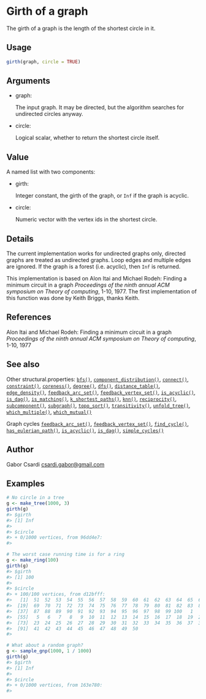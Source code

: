 # Girth of a graph

The girth of a graph is the length of the shortest circle in it.

## Usage

``` r
girth(graph, circle = TRUE)
```

## Arguments

- graph:

  The input graph. It may be directed, but the algorithm searches for
  undirected circles anyway.

- circle:

  Logical scalar, whether to return the shortest circle itself.

## Value

A named list with two components:

- girth:

  Integer constant, the girth of the graph, or `Inf` if the graph is
  acyclic.

- circle:

  Numeric vector with the vertex ids in the shortest circle.

## Details

The current implementation works for undirected graphs only, directed
graphs are treated as undirected graphs. Loop edges and multiple edges
are ignored. If the graph is a forest (i.e. acyclic), then `Inf` is
returned.

This implementation is based on Alon Itai and Michael Rodeh: Finding a
minimum circuit in a graph *Proceedings of the ninth annual ACM
symposium on Theory of computing*, 1-10, 1977. The first implementation
of this function was done by Keith Briggs, thanks Keith.

## References

Alon Itai and Michael Rodeh: Finding a minimum circuit in a graph
*Proceedings of the ninth annual ACM symposium on Theory of computing*,
1-10, 1977

## See also

Other structural.properties:
[`bfs()`](https://r.igraph.org/reference/bfs.md),
[`component_distribution()`](https://r.igraph.org/reference/components.md),
[`connect()`](https://r.igraph.org/reference/ego.md),
[`constraint()`](https://r.igraph.org/reference/constraint.md),
[`coreness()`](https://r.igraph.org/reference/coreness.md),
[`degree()`](https://r.igraph.org/reference/degree.md),
[`dfs()`](https://r.igraph.org/reference/dfs.md),
[`distance_table()`](https://r.igraph.org/reference/distances.md),
[`edge_density()`](https://r.igraph.org/reference/edge_density.md),
[`feedback_arc_set()`](https://r.igraph.org/reference/feedback_arc_set.md),
[`feedback_vertex_set()`](https://r.igraph.org/reference/feedback_vertex_set.md),
[`is_acyclic()`](https://r.igraph.org/reference/is_acyclic.md),
[`is_dag()`](https://r.igraph.org/reference/is_dag.md),
[`is_matching()`](https://r.igraph.org/reference/matching.md),
[`k_shortest_paths()`](https://r.igraph.org/reference/k_shortest_paths.md),
[`knn()`](https://r.igraph.org/reference/knn.md),
[`reciprocity()`](https://r.igraph.org/reference/reciprocity.md),
[`subcomponent()`](https://r.igraph.org/reference/subcomponent.md),
[`subgraph()`](https://r.igraph.org/reference/subgraph.md),
[`topo_sort()`](https://r.igraph.org/reference/topo_sort.md),
[`transitivity()`](https://r.igraph.org/reference/transitivity.md),
[`unfold_tree()`](https://r.igraph.org/reference/unfold_tree.md),
[`which_multiple()`](https://r.igraph.org/reference/which_multiple.md),
[`which_mutual()`](https://r.igraph.org/reference/which_mutual.md)

Graph cycles
[`feedback_arc_set()`](https://r.igraph.org/reference/feedback_arc_set.md),
[`feedback_vertex_set()`](https://r.igraph.org/reference/feedback_vertex_set.md),
[`find_cycle()`](https://r.igraph.org/reference/find_cycle.md),
[`has_eulerian_path()`](https://r.igraph.org/reference/has_eulerian_path.md),
[`is_acyclic()`](https://r.igraph.org/reference/is_acyclic.md),
[`is_dag()`](https://r.igraph.org/reference/is_dag.md),
[`simple_cycles()`](https://r.igraph.org/reference/simple_cycles.md)

## Author

Gabor Csardi <csardi.gabor@gmail.com>

## Examples

``` r
# No circle in a tree
g <- make_tree(1000, 3)
girth(g)
#> $girth
#> [1] Inf
#> 
#> $circle
#> + 0/1000 vertices, from 96dd4e7:
#> 

# The worst case running time is for a ring
g <- make_ring(100)
girth(g)
#> $girth
#> [1] 100
#> 
#> $circle
#> + 100/100 vertices, from d12bfff:
#>   [1]  51  52  53  54  55  56  57  58  59  60  61  62  63  64  65  66  67  68
#>  [19]  69  70  71  72  73  74  75  76  77  78  79  80  81  82  83  84  85  86
#>  [37]  87  88  89  90  91  92  93  94  95  96  97  98  99 100   1   2   3   4
#>  [55]   5   6   7   8   9  10  11  12  13  14  15  16  17  18  19  20  21  22
#>  [73]  23  24  25  26  27  28  29  30  31  32  33  34  35  36  37  38  39  40
#>  [91]  41  42  43  44  45  46  47  48  49  50
#> 

# What about a random graph?
g <- sample_gnp(1000, 1 / 1000)
girth(g)
#> $girth
#> [1] Inf
#> 
#> $circle
#> + 0/1000 vertices, from 163e780:
#> 
```
